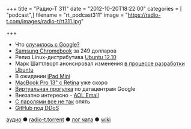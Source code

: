 +++
title = "Радио-Т 311"
date = "2012-10-20T18:22:00"
categories = [ "podcast",]
filename = "rt_podcast311"
image = "https://radio-t.com/images/radio-t/rt311.jpg"

+++

* Что [случилось с Google?](http://tech.fortune.cnn.com/2012/10/19/google-8/)
* [Samsung Chromebook](http://habrahabr.ru/post/155309/) за 249 долларов
* Релиз Linux-дистрибутива [Ubuntu 12.10](http://www.opennet.ru/opennews/art.shtml?num=35111)
* Марк Шаттлворт анонсировал изменения [в процессе разработки Ubuntu](http://www.opennet.ru/opennews/art.shtml?num=35124)
* В ожидании [iPad Mini](http://www.businessinsider.com/john-gruber-on-the-ipad-mini-2012-10)
* [MacBook Pro 13" с Retina](http://9to5mac.com/2012/10/14/13-inch-macbook-pro-with-retina-display-confirmed-for-apple-event/) уже скоро
* [Виртуальная прогулка](http://habrahabr.ru/post/155121/) по датацентрам Google
* Внезапно интересно - [AOL Email](http://www.fastcodesign.com/1671036/aol-might-just-have-invented-emails-next-ui-paradigm#1)
* [С паролями все не так](http://www.wired.com/opinion/2012/10/passwords-and-hackers-security-and-practicality/) опять
* [GitHub под DDoS](http://techcrunch.com/2012/10/18/github-goes-down-with-major-disruption/)

[аудио](http://cdn.radio-t.com/rt_podcast311.mp3) ● [radio-t.torrent](http://cdn.radio-t.com/torrents/rt_podcast311.mp3.torrent) ● [лог чата](http://chat.radio-t.com/logs/radio-t-311.html) ● [wiki](http://wiki.radio-t.com/%D0%92%D1%8B%D0%BF%D1%83%D1%81%D0%BA_311)<audio src="http://cdn.radio-t.com/rt_podcast311.mp3" preload="none"></audio>